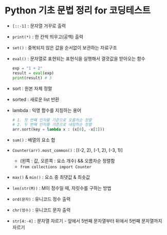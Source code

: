 # Python 기초 문법 정리 for 코딩테스트

- `[::-1]` : 문자열 거꾸로 출력
- `print(*)` : 한 칸씩 띄우고(공백) 출력
- `set()` : 중복되지 않은 값을 순서없이 보관하는 자료구조
- `eval()` : 문자열로 표현되는 표현식을 실행해서 결괏값을 받아오는 함수
  ```python
  exp = "1 + 2"
  result = eval(exp)
  print(result) # 3
  ```

- sort : 원본 자체 정렬
- sorted : 새로운 list 반환
- lambda : 익명 함수를 지칭하는 용어
  ```python
  # 1. 첫 번째 인자를 기준으로 오름차순 정렬
  # 2. 두 번째 인자를 기준으로 내림차순 정렬
  arr.sort(key = lambda x : (x[0], -x[1]))
  ```
- `sum()` : 배열의 요소 합
- `Counter(arr).most_common()` : [(-2, 2), (-1, 2), (-3, 1)]
  - (왼쪽 : 값, 오른쪽 : 요소 개수) && 오름차순 정렬함
  - `from collections import Counter`
- `max()` & `min()` : 요소 중 최댓값 & 최솟값
- `len(str(M))` : M이 정수일 때, 자릿수를 구하는 방법
- `ord(문자)` : 유니코드 정수 출력
- `chr(정수)` : 유니코드 문자 출력
- `str[4:-4]` : 문자열 자르기 - 앞에서 5번째 문자열부터 뒤에서 5번째 문자열까지 자르기

